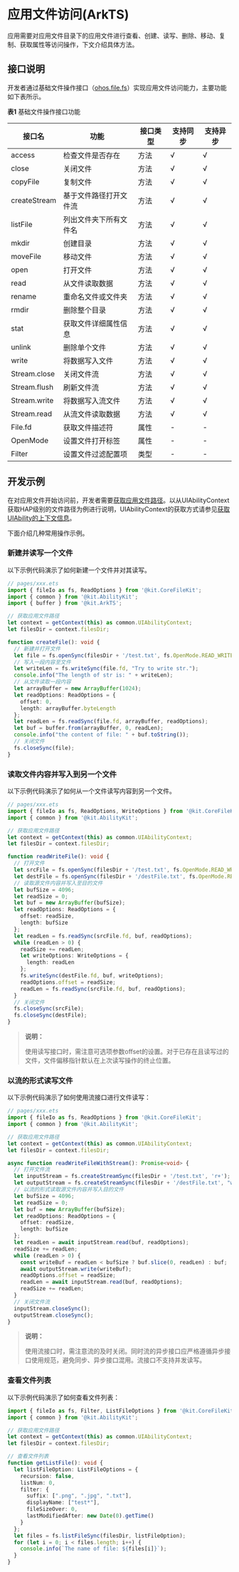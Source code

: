 # 应用文件访问(ArkTS)

应用需要对应用文件目录下的应用文件进行查看、创建、读写、删除、移动、复制、获取属性等访问操作，下文介绍具体方法。

## 接口说明

开发者通过基础文件操作接口（[ohos.file.fs](../reference/apis-core-file-kit/js-apis-file-fs.md)）实现应用文件访问能力，主要功能如下表所示。

**表1** 基础文件操作接口功能

| 接口名 | 功能 | 接口类型 | 支持同步 | 支持异步 | 
| -------- | -------- | -------- | -------- | -------- |
| access | 检查文件是否存在 | 方法 | √ | √ | 
| close | 关闭文件 | 方法 | √ | √ | 
| copyFile | 复制文件 | 方法 | √ | √ | 
| createStream | 基于文件路径打开文件流 | 方法 | √ | √ | 
| listFile | 列出文件夹下所有文件名 | 方法 | √ | √ | 
| mkdir | 创建目录 | 方法 | √ | √ | 
| moveFile | 移动文件 | 方法 | √ | √ | 
| open | 打开文件 | 方法 | √ | √ | 
| read | 从文件读取数据 | 方法 | √ | √ | 
| rename | 重命名文件或文件夹 | 方法 | √ | √ | 
| rmdir | 删除整个目录 | 方法 | √ | √ | 
| stat | 获取文件详细属性信息 | 方法 | √ | √ | 
| unlink | 删除单个文件 | 方法 | √ | √ | 
| write | 将数据写入文件 | 方法 | √ | √ | 
| Stream.close | 关闭文件流 | 方法 | √ | √ | 
| Stream.flush | 刷新文件流 | 方法 | √ | √ | 
| Stream.write | 将数据写入流文件 | 方法 | √ | √ | 
| Stream.read | 从流文件读取数据 | 方法 | √ | √ | 
| File.fd | 获取文件描述符 | 属性 | - | - | 
| OpenMode | 设置文件打开标签 | 属性 | - | - | 
| Filter | 设置文件过滤配置项 | 类型 | - | - | 

## 开发示例

在对应用文件开始访问前，开发者需要[获取应用文件路径](../application-models/application-context-stage.md#获取应用文件路径)。以从UIAbilityContext获取HAP级别的文件路径为例进行说明，UIAbilityContext的获取方式请参见[获取UIAbility的上下文信息](../application-models/uiability-usage.md#获取uiability的上下文信息)。

下面介绍几种常用操作示例。

### 新建并读写一个文件

以下示例代码演示了如何新建一个文件并对其读写。

```ts
// pages/xxx.ets
import { fileIo as fs, ReadOptions } from '@kit.CoreFileKit';
import { common } from '@kit.AbilityKit';
import { buffer } from '@kit.ArkTS';

// 获取应用文件路径
let context = getContext(this) as common.UIAbilityContext;
let filesDir = context.filesDir;

function createFile(): void {
  // 新建并打开文件
  let file = fs.openSync(filesDir + '/test.txt', fs.OpenMode.READ_WRITE | fs.OpenMode.CREATE);
  // 写入一段内容至文件
  let writeLen = fs.writeSync(file.fd, "Try to write str.");
  console.info("The length of str is: " + writeLen);
  // 从文件读取一段内容
  let arrayBuffer = new ArrayBuffer(1024);
  let readOptions: ReadOptions = {
    offset: 0,
    length: arrayBuffer.byteLength
  };
  let readLen = fs.readSync(file.fd, arrayBuffer, readOptions);
  let buf = buffer.from(arrayBuffer, 0, readLen);
  console.info("the content of file: " + buf.toString());
  // 关闭文件
  fs.closeSync(file);
}
```

### 读取文件内容并写入到另一个文件

以下示例代码演示了如何从一个文件读写内容到另一个文件。

```ts
// pages/xxx.ets
import { fileIo as fs, ReadOptions, WriteOptions } from '@kit.CoreFileKit';
import { common } from '@kit.AbilityKit';

// 获取应用文件路径
let context = getContext(this) as common.UIAbilityContext;
let filesDir = context.filesDir;

function readWriteFile(): void {
  // 打开文件
  let srcFile = fs.openSync(filesDir + '/test.txt', fs.OpenMode.READ_WRITE | fs.OpenMode.CREATE);
  let destFile = fs.openSync(filesDir + '/destFile.txt', fs.OpenMode.READ_WRITE | fs.OpenMode.CREATE);
  // 读取源文件内容并写入至目的文件
  let bufSize = 4096;
  let readSize = 0;
  let buf = new ArrayBuffer(bufSize);
  let readOptions: ReadOptions = {
    offset: readSize,
    length: bufSize
  };
  let readLen = fs.readSync(srcFile.fd, buf, readOptions);
  while (readLen > 0) {
    readSize += readLen;
    let writeOptions: WriteOptions = {
      length: readLen
    };
    fs.writeSync(destFile.fd, buf, writeOptions);
    readOptions.offset = readSize;
    readLen = fs.readSync(srcFile.fd, buf, readOptions);
  }
  // 关闭文件
  fs.closeSync(srcFile);
  fs.closeSync(destFile);
}
```

> **说明：**
>
> 使用读写接口时，需注意可选项参数offset的设置。对于已存在且读写过的文件，文件偏移指针默认在上次读写操作的终止位置。

### 以流的形式读写文件

以下示例代码演示了如何使用流接口进行文件读写：

```ts
// pages/xxx.ets
import { fileIo as fs, ReadOptions } from '@kit.CoreFileKit';
import { common } from '@kit.AbilityKit';

// 获取应用文件路径
let context = getContext(this) as common.UIAbilityContext;
let filesDir = context.filesDir;

async function readWriteFileWithStream(): Promise<void> {
  // 打开文件流
  let inputStream = fs.createStreamSync(filesDir + '/test.txt', 'r+');
  let outputStream = fs.createStreamSync(filesDir + '/destFile.txt', "w+");
  // 以流的形式读取源文件内容并写入目的文件
  let bufSize = 4096;
  let readSize = 0;
  let buf = new ArrayBuffer(bufSize);
  let readOptions: ReadOptions = {
    offset: readSize,
    length: bufSize
  };
  let readLen = await inputStream.read(buf, readOptions);
  readSize += readLen;
  while (readLen > 0) {
    const writeBuf = readLen < bufSize ? buf.slice(0, readLen) : buf;
    await outputStream.write(writeBuf);
    readOptions.offset = readSize;
    readLen = await inputStream.read(buf, readOptions);
    readSize += readLen;
  }
  // 关闭文件流
  inputStream.closeSync();
  outputStream.closeSync();
}
```

> **说明：**
>
> 使用流接口时，需注意流的及时关闭。同时流的异步接口应严格遵循异步接口使用规范，避免同步、异步接口混用。流接口不支持并发读写。

### 查看文件列表

以下示例代码演示了如何查看文件列表：

```ts
import { fileIo as fs, Filter, ListFileOptions } from '@kit.CoreFileKit';
import { common } from '@kit.AbilityKit';

// 获取应用文件路径
let context = getContext(this) as common.UIAbilityContext;
let filesDir = context.filesDir;

// 查看文件列表
function getListFile(): void {
  let listFileOption: ListFileOptions = {
    recursion: false,
    listNum: 0,
    filter: {
      suffix: [".png", ".jpg", ".txt"],
      displayName: ["test*"],
      fileSizeOver: 0,
      lastModifiedAfter: new Date(0).getTime()
    }
  };
  let files = fs.listFileSync(filesDir, listFileOption);
  for (let i = 0; i < files.length; i++) {
    console.info(`The name of file: ${files[i]}`);
  }
}
```
